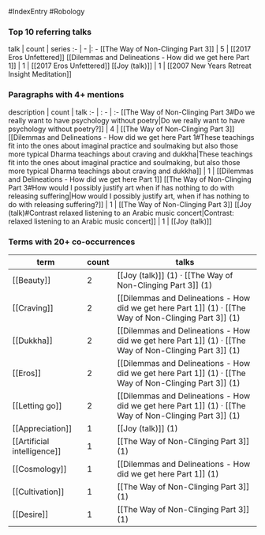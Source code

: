#IndexEntry #Robology

### Top 10 referring talks
talk | count | series
:- | - |: -
[[The Way of Non-Clinging Part 3]] | 5 | [[2017 Eros Unfettered]]
[[Dilemmas and Delineations - How did we get here Part 1]] | 1 | [[2017 Eros Unfettered]]
[[Joy (talk)]] | 1 | [[2007 New Years Retreat Insight Meditation]]

### Paragraphs with 4+ mentions
description | count | talk
:- | : - | :-
[[The Way of Non-Clinging Part 3#Do we really want to have psychology without poetry\|Do we really want to have psychology without poetry?]] | 4 | [[The Way of Non-Clinging Part 3]]
[[Dilemmas and Delineations - How did we get here Part 1#These teachings fit into the ones about imaginal practice and soulmaking but also those more typical Dharma teachings about craving and dukkha\|These teachings fit into the ones about imaginal practice and soulmaking, but also those more typical Dharma teachings about craving and dukkha]] | 1 | [[Dilemmas and Delineations - How did we get here Part 1]]
[[The Way of Non-Clinging Part 3#How would I possibly justify art when if has nothing to do with releasing suffering\|How would I possibly justify art, when if has nothing to do with releasing suffering?]] | 1 | [[The Way of Non-Clinging Part 3]]
[[Joy (talk)#Contrast relaxed listening to an Arabic music concert\|Contrast: relaxed listening to an Arabic music concert]] | 1 | [[Joy (talk)]]

### Terms with 20+ co-occurrences
term | count | talks
-|-|-
[[Beauty]] | 2 | <span class="counts">[[Joy (talk)]] (1) · [[The Way of Non-Clinging Part 3]] (1)</span> 
[[Craving]] | 2 | <span class="counts">[[Dilemmas and Delineations - How did we get here Part 1]] (1) · [[The Way of Non-Clinging Part 3]] (1)</span> 
[[Dukkha]] | 2 | <span class="counts">[[Dilemmas and Delineations - How did we get here Part 1]] (1) · [[The Way of Non-Clinging Part 3]] (1)</span> 
[[Eros]] | 2 | <span class="counts">[[Dilemmas and Delineations - How did we get here Part 1]] (1) · [[The Way of Non-Clinging Part 3]] (1)</span> 
[[Letting go]] | 2 | <span class="counts">[[Dilemmas and Delineations - How did we get here Part 1]] (1) · [[The Way of Non-Clinging Part 3]] (1)</span> 
[[Appreciation]] | 1 | <span class="counts">[[Joy (talk)]] (1)</span> 
[[Artificial intelligence]] | 1 | <span class="counts">[[The Way of Non-Clinging Part 3]] (1)</span> 
[[Cosmology]] | 1 | <span class="counts">[[Dilemmas and Delineations - How did we get here Part 1]] (1)</span> 
[[Cultivation]] | 1 | <span class="counts">[[The Way of Non-Clinging Part 3]] (1)</span> 
[[Desire]] | 1 | <span class="counts">[[The Way of Non-Clinging Part 3]] (1)</span> 

